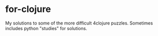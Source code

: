 # for-clojure

My solutions to some of the more difficult 4clojure puzzles.
Sometimes includes python "studies" for solutions.
